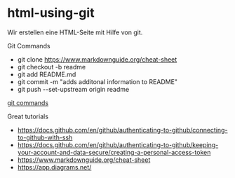 # html-using-git

Wir erstellen eine HTML-Seite mit Hilfe von git.

Git Commands

- git clone https://www.markdownguide.org/cheat-sheet
- git checkout -b readme
- git add README.md
- git commit -m "adds additonal information to README"
- git push --set-upstream origin readme

[git commands](basicgitcommands.svg)

Great tutorials

- https://docs.github.com/en/github/authenticating-to-github/connecting-to-github-with-ssh
- https://docs.github.com/en/github/authenticating-to-github/keeping-your-account-and-data-secure/creating-a-personal-access-token
- https://www.markdownguide.org/cheat-sheet
- https://app.diagrams.net/
